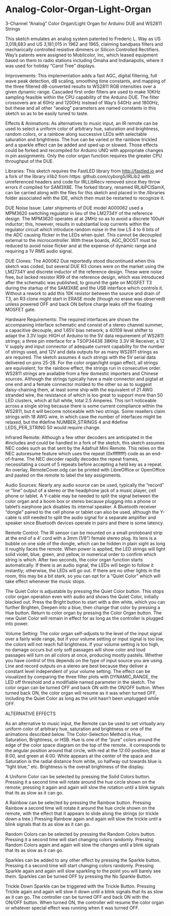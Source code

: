 # Analog-Color-Organ-Light-Organ
3-Channel “Analog” Color Organ/Light Organ for Arduino DUE and WS2811 Strings

This sketch emulates an analog system patented to Frederic L. Way as US 3,018,683 and US
3,181,015 in 1962 and 1965, claiming bandpass filters and mechanically controlled resistive
dimmers or Silicon Controlled Rectifiers. Way’s patents were assigned to Mobilcolor, Inc,
which leased equipment based on them to radio stations including Omaha and Indianapolis,
where it was used for holiday “Carol Tree” displays.

Improvements: This implementation adds a fast AGC, digital filtering, full wave peak
detection, dB scaling, smoothing time constants, and mapping of the three filtered dB-converted
results to WS2811 RGB intensities over a given dynamic range. Cascaded first order filters
are used to make 10KHz sampling feasible within the CPU capability of the Arduino DUE.
The filter crossovers are at 60Hz and 1200Hz instead of Way’s 540Hz and 1800Hz, but these
and all other “analog” parameters are named constants in this sketch so as to be easily tuned
to taste.

Effects & Animations: As alternatives to music input, an IR remote can be used to select a
uniform color of arbitrary hue, saturation and brightness, random colors, or a rainbow along
successive LEDs with selectable saturation and brightness. The hue can be varied or the
rainbow trickled and a sparkle effect can be added and sped up or slowed. Those effects
could be forked and recompiled for Arduino UNO with appropriate changes in pin
assignments. Only the color organ function requires the greater CPU throughput of the DUE.

Libraries: This sketch requires the FastLED library from http://fastled.io and a fork of the
library irlib2 from https: github.com/cyborg5/IRLib2 with unreferenced headers and code for
IRLLibRecv removed since they throw errors if compiled for SAM3X8E. The forked library,
renamed IRLibPCISamX, can be carried along with the files for this sketch and placed in the
/libraries folder associated with the IDE, which then must be restarted to recognize it.

DUE Noise Issue: Later shipments of DUE model A000062 used a MPM3620 switching
regulator in lieu of the LM2734Y of the reference design. The MPM3620 operates at at 2MHz
so as to avoid a discrete 100uH inductor; this, however, results in substantial loop currents
within the regulator circuit which introduce random noise in the low LS 4 to 6 bits of the ADC
causing flicker in the LEDs when quiet. This cannot be decoupled external to the
microcontroller. With these boards, AGC_BOOST must be reduced to avoid noise flicker and
at the expense of dynamic range and requiring a 1V RMS audio signal.

DUE Clones: The A00062 Due reportedly stood discontinued when this sketch
was coded, but several DUE R3 clones were on the market using the LM2734Y and discrete
inductor of the reference design. These were noise free, but lacked resistor R99 of the
reference design, which was introduced after the schematic was published, to ground the
gate on MOSFET T3 during the startup of the SAM3X8E and the USB interface which
controls it. Without a rework to add this 10K resistor between the source and drain of T3, an
R3 clone might start in ERASE mode (though no erase was observed) unless powered OFF
and back ON before charge leaks off the floating MOSFET gate.

Hardware Requirements: The required interfaces are shown the accompaning interface schematic and
consist of a stereo channel summer, a capacitive decouple, and 1.65V bias network; a 40109
level shifter to adapt the 3.3V logic HIGH of Arduino to the 5V data requirement of WS2811
strings; a three pin interface for a TSOP34438 38KHz 3.3V IR Receiver, a 12 V supply and
input connector of adequate current capability for the number of strings used, and 12V and
data outputs for as many WS2811 strings as are required. The sketch assumes 4 such
strings with the 5V serial data delivered on pins 25-28. For the color organ/light organ effect,
all strings are equivalent; for the rainbow effect, the strings run in consecutive order.
WS2811 strings are available from a few domestic importers and Chinese sources. Although
the strings typically have a male connector and pigtail at one end and a female connector
molded to the other so as to suggest daisy-chaining them, at least some ship with the
equivalent of 21 AWG stranded wire, the resistance of which is too great to support more than
50 LED clusters, which at full white, total 2.5 Amperes. This isn’t noticeable across a single
string because there is some current compliance within the WS2811, but it will become
noticeable with two strings. Some resellers claim strings with 18 AWG wire, in which case the
number of interfaces might be relaxed, but the #define NUMBER_STRINGS 4 and #define
LEDS_PER_STRING 50 would require change.

Infrared Remote: Although a few other decoders are anticipated in the #includes and could
be handled in a fork of the sketch, this sketch assumes NEC codes such as that sent by the
Adafruit Mini Remote. This relies on the NEC autoresume feature which uses the repeat
(0xffffffff) code as an end-of-frame. The NEC decoder rapidly decodes the repeat frames,
necessitating a count of 5 repeats before accepting a held key as a repeat. An overlay,
RemoteCover.odg can be printed with LibreOffice or OpenOffice and pasted on the remote to 
label the key assignments.

Audio Sources: Nearly any audio source can be used, typically the “record” or “line” output
of a stereo or the headphone jack of a music player, cell phone or tablet. A Y-cable may be
needed to split the signal between the color organ and a boom box or stereo because
plugging into a phone or tablet’s earphone jack disables its internal speaker. A Bluetooth
receiver “dongle” paired to the cell phone or tablet can also be used, although the Y-cable is
still needed to split the audio signal for a separate amplifier and speaker since Bluetooth
devices operate in pairs and there is some latency.

Remote Control: The IR sensor can be mounted on a small protoboard strip at the end of a
4’ cord with a 3mm (1/8”) female stereo plug. Its lens is a bubble on one side of the dongle,
which can be hidden in plain sight as long it roughly faces the remote.
When power is applied, the LED strings will light solid violet, blue, green, and yellow, in
numerical order to confirm which string is which. After two seconds, the color organ function
starts automatically. If there is an audio signal, the LEDs will begin to follow it instantly;
otherwise, the LEDs will go out. If there are no other lights in the room, this may be a bit stark,
so you can opt for a “Quiet Color” which will take effect whenever the music stops.

The Quiet Color is adjustable by pressing the Quiet Color button. This stops color organ
operation even with audio and shows the Quiet Color, initially blacked out. Press the Bright
button to start with a dim white, which you can further Brighten, Deepen into a blue, then
change that color by pressing a Hue button. Return to color organ by pressing the Color
Organ button. The new Quiet Color will remain in effect for as long as the controller is
plugged into power.

Volume Setting: The color organ self-adjusts to the level of the input signal over a fairly wide
range, but if your volume setting or input signal is too low, the colors will not reach full
brightness. If your volume setting is too high, no damage occurs but only soft passages will
show color and loud passages will turn on all colors at once, producing mostly pastels.
Whether you have control of this depends on the type of input source you are using. Line and
record outputs on a stereo are best because they deliver a constant level independent of your
volume setting. The effect can be visualized by comparing the three filter plots with
DYNAMIC_RANGE, the LED off threshold and a modifiable named parameter in the sketch.
The color organ can be turned OFF and back ON with the ON/OFF button. When turned
back ON, the color organ will resume as it was when turned OFF, including the Quiet Color as
long as the unit hasn’t been unplugged while OFF.

ALTERNATIVE EFFECTS

As an alternative to music input, the Remote can be used to set virtually any uniform color of
arbitrary hue, saturation and brightness or one of the animations described below.
The Color-Selection Method is Hue, Saturation, Brightness, or HSB. Hue is one of the
“pure” colors around the edge of the color space diagram on the top of the remote.. it
corresponds to the angular position around that circle, with red at the 12:00 position; blue at
8:00, and green at 4:00. White appears at the center of the space and Saturation is the radial
distance from white, so halfway out towards blue is “light blue,” etc. Brightness is the overall
brightness of the display.

A Uniform Color can be selected by pressing the Solid Colors button. Pressing it a second
time will rotate around the hue circle shown on the remote; pressing it again and again will
slow the rotation until a blink signals that its as slow as it can go.

A Rainbow can be selected by pressing the Rainbow button. Pressing Rainbow a second
time will rotate it around the hue circle shown on the remote, with the effect that it appears to
slide along the strings (or trickle down a tree.) Pressing Rainbow again and again will slow
the trickle until a blink signals that its as slow as it can go.

Random Colors can be selected by pressing the Random Colors button. Pressing it a
second time will start changing colors randomly. Pressing Random Colors again and again
will slow the changes until a blink signals that its as slow as it can go.

Sparkles can be added to any other effect by pressing the Sparkle button. Pressing it a
second time will start changing colors randomly. Pressing Sparkle again and again will slow
sparkling to the point you will barely see them. Sparkles can be turned OFF by pressing the
No Sparkle Button.

Trickle Down Sparkle can be triggered with the Trickle Button. Pressing Trickle again and
again will slow it down until a blink signals that its as slow as it can go.
The controller can be turned OFF and back ON with the ON/OFF button. When turned ON,
the controller will resume the color organ or whatever special effect was running when it was
turned OFF.
